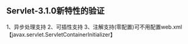## Servlet-3.1.0新特性的验证
   1、异步处理支持
   2、可插性支持
   3、注解支持(零配置)可不用配置web.xml 【javax.servlet.ServletContainerInitializer】